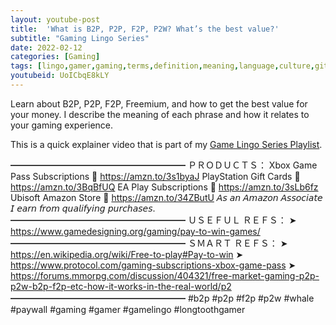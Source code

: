 ```yaml
---
layout: youtube-post
title:  'What is B2P, P2P, F2P, P2W? What’s the best value?'
subtitle: "Gaming Lingo Series"
date: 2022-02-12
categories: [Gaming]
tags: [lingo,gamer,gaming,terms,definition,meaning,language,culture,git,game lingo,b2p,p2p,f2p,p2w,freemium,dlc,subscription,monetization,buy to play,pay to play,free to play,pay to win,whale,paywall,pay wall,best value]
youtubeid: UoICbqE8kLY
---
```


<p class="premono" markdown="1">
Learn about B2P, P2P, F2P, Freemium, and how to get the best value for your money. I describe the meaning of each phrase and how it relates to your gaming experience.

This is a quick explainer video that is part of my [Game Lingo Series Playlist](https://youtube.com/playlist?list=PLYTW1X-dTQ4RXDsasjPU2HEM5BZ2s5cu4).

━━━━━━━━━━━━━━━━━━━━
ＰＲＯＤＵＣＴＳ：
  Xbox Game Pass Subscriptions
  🛒 <https://amzn.to/3s1byaJ>
  PlayStation Gift Cards
  🛒 <https://amzn.to/3BqBfUQ>
  EA Play Subscriptions
  🛒 <https://amzn.to/3sLb6fz>
  Ubisoft Amazon Store
  🛒 <https://amzn.to/34ZButU>
  𝘈𝘴 𝘢𝘯 𝘈𝘮𝘢𝘻𝘰𝘯 𝘈𝘴𝘴𝘰𝘤𝘪𝘢𝘵𝘦 𝘐 𝘦𝘢𝘳𝘯 𝘧𝘳𝘰𝘮 𝘲𝘶𝘢𝘭𝘪𝘧𝘺𝘪𝘯𝘨 𝘱𝘶𝘳𝘤𝘩𝘢𝘴𝘦𝘴.
━━━━━━━━━━━━━━━━━━━━
ＵＳＥＦＵＬ ＲＥＦＳ：
  ➤ <https://www.gamedesigning.org/gaming/pay-to-win-games/>
━━━━━━━━━━━━━━━━━━━━
ＳＭＡＲＴ ＲＥＦＳ：
  ➤ <https://en.wikipedia.org/wiki/Free-to-play#Pay-to-win>
  ➤ <https://www.protocol.com/gaming-subscriptions-xbox-game-pass>
  ➤ <https://forums.mmorpg.com/discussion/404321/free-market-gaming-p2p-p2w-b2p-f2p-etc-how-it-works-in-the-real-world/p2>
━━━━━━━━━━━━━━━━━━━━
#b2p #p2p #f2p #p2w #whale #paywall #gaming #gamer #gamelingo #longtoothgamer
</p>
